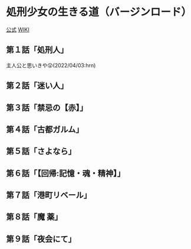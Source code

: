 # 処刑少女の生きる道（バージンロード）

[公式](https://virgin-road.com/) 
[WIKI](https://ja.wikipedia.org/wiki/%E5%87%A6%E5%88%91%E5%B0%91%E5%A5%B3%E3%81%AE%E7%94%9F%E3%81%8D%E3%82%8B%E9%81%93) 

## 第１話「処刑人」

主人公と思いきや:astonished:(2022/04/03:hrn)

## 第２話「迷い人」

## 第３話「禁忌の【赤】」

## 第４話「古都ガルム」

## 第５話「さよなら」

## 第６話「【回帰:記憶・魂・精神】」

## 第７話「港町リベール」

## 第８話「魔 薬」

## 第９話「夜会にて」
